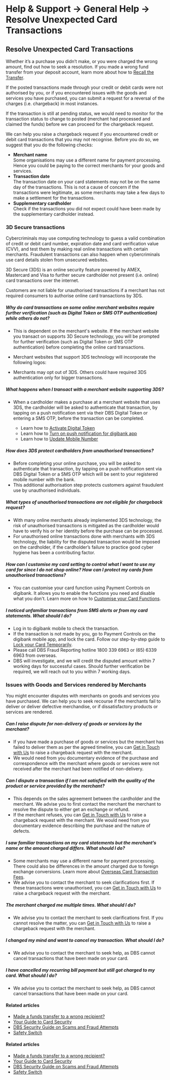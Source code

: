# Help & Support -> General Help -> Resolve Unexpected Card Transactions

## Resolve Unexpected Card Transactions

Whether it’s a purchase you didn’t make, or you were charged the wrong amount, find out how to seek a resolution. If you made a wrong fund transfer from your deposit account, learn more about how to [Recall the Transfer](https://www.dbs.com.sg/personal/support/bank-local-wrong-funds-transfer.html).

If the posted transactions made through your credit or debit cards were not authorised by you, or if you encountered issues with the goods and services you have purchased, you can submit a request for a reversal of the charges (i.e. chargeback) in most instances.   
  
If the transaction is still at pending status, we would need to monitor for the transaction status to change to posted (merchant had processed and claimed the funds) before we can proceed for the chargeback request.  
  
We can help you raise a chargeback request if you encountered credit or debit card transactions that you may not recognise. Before you do so, we suggest that you do the following checks:

  * **Merchant name**  
Some organisations may use a different name for payment processing. Hence you could be paying to the correct merchants for your goods and services.
  * **Transaction date**  
The transaction date on your card statements may not be on the same day of the transactions. This is not a cause of concern if the transactions were legitimate, as some merchants may take a few days to make a settlement for the transactions.
  * **Supplementary cardholder**  
Check if the transactions you did not expect could have been made by the supplementary cardholder instead.



### 3D Secure transactions

Cybercriminals may use computing technology to guess a valid combination of credit or debit card number, expiration date and card verification value (CVV), and test them by making real online transactions with certain merchants. Fraudulent transactions can also happen when cybercriminals use card details stolen from unsecured websites.  
  
3D Secure (3DS) is an online security feature powered by AMEX, Mastercard and Visa to further secure cardholder not present (i.e. online) card transactions over the internet.  
  
Customers are not liable for unauthorised transactions if a merchant has not required consumers to authorise online card transactions by 3DS.

#####  Why do card transactions on some online merchant websites require further verification (such as Digital Token or SMS OTP authentication) while others do not?

  * This is dependent on the merchant's website. If the merchant website you transact on supports 3D Secure technology, you will be prompted for further verification (such as Digital Token or SMS OTP authentication) before completing the online card transactions.
  * Merchant websites that support 3DS technology will incorporate the following logos:  
  

  * Merchants may opt out of 3DS. Others could have required 3DS authentication only for bigger transactions.



#####  What happens when I transact with a merchant website supporting 3DS?

  * When a cardholder makes a purchase at a merchant website that uses 3DS, the cardholder will be asked to authenticate that transaction, by tapping on a push notification sent via their DBS Digital Token or entering a SMS OTP, before the transaction can be completed.

    * Learn how to [Activate Digital Token](https://www.dbs.com.sg/personal/support/bank-ibanking-digital-token-setup.html)
    * Learn how to [Turn on push notification for digibank app](https://www.dbs.com.sg/personal/support/bank-ibanking-digital-token-push-notifications.html)
    * Learn how to [Update Mobile Number](https://www.dbs.com.sg/personal/support/general-profile-update-mobile-number.html)



#####  How does 3DS protect cardholders from unauthorised transactions?

  * Before completing your online purchase, you will be asked to authenticate that transaction, by tapping on a push notification sent via DBS Digital Token or a SMS OTP which will be sent to your registered mobile number with the bank.
  * This additional authorisation step protects customers against fraudulent use by unauthorised individuals.



#####  What types of unauthorised transactions are not eligible for chargeback request?

  * With many online merchants already implemented 3DS technology, the risk of unauthorised transactions is mitigated as the cardholder would have to verify his or her identity before the purchase can be processed. 
  * For unauthorised online transactions done with merchants with 3DS technology, the liability for the disputed transaction would be imposed on the cardholder, if the cardholder’s failure to practice good cyber hygiene has been a contributing factor.



#####  How can I customise my card setting to control what I want to use my card for since I do not shop online? How can I protect my cards from unauthorised transactions?

  * You can customise your card function using Payment Controls on digibank. It allows you to enable the functions you need and disable what you don't. Learn more on how to [Customise your Card Functions](https://www.dbs.com.sg/personal/support/card-customise-card-functions.html).



#####  I noticed unfamiliar transactions from SMS alerts or from my card statements. What should I do?

  * Log in to digibank mobile to check the transaction.
  * If the transaction is not made by you, go to Payment Controls on the digibank mobile app, and lock the card. Follow our step-by-step guide to [Lock your Card Temporarily](https://www.dbs.com.sg/personal/support/card-temp-lock-card.html).
  * Please call DBS Fraud Reporting hotline 1800 339 6963 or (65) 6339 6963 from overseas.
  * DBS will investigate, and we will credit the disputed amount within 7 working days for successful cases. Should further verification be required, we will reach out to you within 7 working days.



  
  


### Issues with Goods and Services rendered by Merchants

You might encounter disputes with merchants on goods and services you have purchased. We can help you to seek recourse if the merchants fail to deliver or deliver defective merchandise, or if dissatisfactory products or services are rendered.

#####  Can I raise dispute for non-delivery of goods or services by the merchant?

  * If you have made a purchase of goods or services but the merchant has failed to deliver them as per the agreed timeline, you can [Get in Touch with Us](https://www.dbs.com.sg/personal/bank-with-ease/contact-us?pid=sg-dbs-help-support-general-incorrect-transaction.html#slideToN1018D) to raise a chargeback request with the merchant.
  * We would need from you documentary evidence of the purchase and correspondence with the merchant where goods or services were not received after the merchant had been notified of non-delivery.



#####  Can I dispute a transaction if I am not satisfied with the quality of the product or service provided by the merchant?

  * This depends on the sales agreement between the cardholder and the merchant. We advise you to first contact the merchant the merchant to resolve the dispute to either get an exchange or refund.
  * If the merchant refuses, you can [Get in Touch with Us](https://www.dbs.com.sg/personal/bank-with-ease/contact-us?pid=sg-dbs-help-support-general-incorrect-transaction.html#slideToN1018D) to raise a chargeback request with the merchant. We would need from you documentary evidence describing the purchase and the nature of defects.



#####  I saw familiar transactions on my card statements but the merchant’s name or the amount charged differs. What should I do?

  * Some merchants may use a different name for payment processing. There could also be differences in the amount charged due to foreign exchange conversions. Learn more about [Overseas Card Transaction Fees](https://www.dbs.com.sg/personal/support/card-charges-and-fees-overseas-transaction-fees.html).
  * We advise you to contact the merchant to seek clarifications first. If these transactions were unauthorised, you can [Get in Touch with Us](https://www.dbs.com.sg/personal/bank-with-ease/contact-us?pid=sg-dbs-help-support-general-incorrect-transaction.html#slideToN1018D) to raise a chargeback request with the merchant.



#####  The merchant charged me multiple times. What should I do? 

  * We advise you to contact the merchant to seek clarifications first. If you cannot resolve the matter, you can [Get in Touch with Us](https://www.dbs.com.sg/personal/bank-with-ease/contact-us?pid=sg-dbs-help-support-general-incorrect-transaction.html#slideToN1018D) to raise a chargeback request with the merchant.



#####  I changed my mind and want to cancel my transaction. What should I do?

  * We advise you to contact the merchant to seek help, as DBS cannot cancel transactions that have been made on your card.



#####  I have cancelled my recurring bill payment but still got charged to my card. What should I do?

  * We advise you to contact the merchant to seek help, as DBS cannot cancel transactions that have been made on your card.



#### Related articles

  * [Made a funds transfer to a wrong recipient?](https://www.dbs.com.sg/personal/support/bank-local-wrong-funds-transfer.html)
  * [Your Guide to Card Security](https://www.dbs.com.sg/personal/support/guide-card-security.html)
  * [DBS Security Guide on Scams and Fraud Attempts](https://www.dbs.com.sg/personal/support/guide-security-on-scams-and-fraud.html)
  * [Safety Switch](https://www.dbs.com.sg/personal/support/bank-ssb-safety-switch.html)



#### Related articles

  * [Made a funds transfer to a wrong recipient?](https://www.dbs.com.sg/personal/support/bank-local-wrong-funds-transfer.html)
  * [Your Guide to Card Security](https://www.dbs.com.sg/personal/support/guide-card-security.html)
  * [DBS Security Guide on Scams and Fraud Attempts](https://www.dbs.com.sg/personal/support/guide-security-on-scams-and-fraud.html)
  * [Safety Switch](https://www.dbs.com.sg/personal/support/bank-ssb-safety-switch.html)


